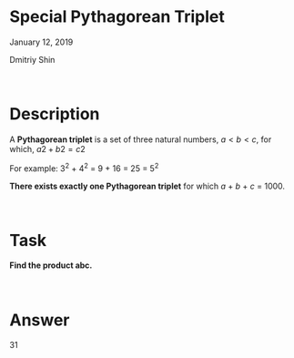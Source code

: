 # Special Pythagorean Triplet
January 12, 2019  

Dmitriy Shin


&nbsp;

# Description
A __Pythagorean triplet__ is a set of three natural numbers, $a < b < c$, for which, $a2 + b2 = c2$

For example: $3^2$ $+$ $4^2$ $=$ $9$ $+$ $16$ $=$ $25$ $=$ $5^2$

**There exists exactly one Pythagorean triplet** for which $a$ $+$ $b$ $+$ $c$ $=$ $1000$.

&nbsp;

# Task
**Find the product abc.**

&nbsp;

# Answer
31